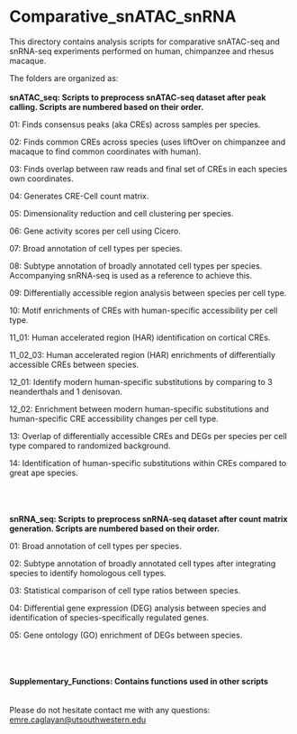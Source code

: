# Comparative_snATAC_snRNA
This directory contains analysis scripts for comparative snATAC-seq and snRNA-seq experiments performed on human, chimpanzee and rhesus macaque.

The folders are organized as:
\
\
**snATAC_seq: Scripts to preprocess snATAC-seq dataset after peak calling. Scripts are numbered based on their order.**

01: Finds consensus peaks (aka CREs) across samples per species.

02: Finds common CREs across species (uses liftOver on chimpanzee and macaque to find common coordinates with human).

03: Finds overlap between raw reads and final set of CREs in each species own coordinates.

04: Generates CRE-Cell count matrix.

05: Dimensionality reduction and cell clustering per species.

06: Gene activity scores per cell using Cicero.

07: Broad annotation of cell types per species.

08: Subtype annotation of broadly annotated cell types per species. Accompanying snRNA-seq is used as a reference to achieve this.

09: Differentially accessible region analysis between species per cell type.

10: Motif enrichments of CREs with human-specific accessibility per cell type.

11_01: Human accelerated region (HAR) identification on cortical CREs.

11_02_03: Human accelerated region (HAR) enrichments of differentially accessible CREs between species.

12_01: Identify modern human-specific substitutions by comparing to 3 neanderthals and 1 denisovan.

12_02: Enrichment between modern human-specific substitutions and human-specific CRE accessibility changes per cell type.

13: Overlap of differentially accessible CREs and DEGs per species per cell type compared to randomized background.

14: Identification of human-specific substitutions within CREs compared to great ape species.

\
\
\
**snRNA_seq: Scripts to preprocess snRNA-seq dataset after count matrix generation. Scripts are numbered based on their order.**

01: Broad annotation of cell types per species.

02: Subtype annotation of broadly annotated cell types after integrating species to identify homologous cell types.

03: Statistical comparison of cell type ratios between species.

04: Differential gene expression (DEG) analysis between species and identification of species-specifically regulated genes.

05: Gene ontology (GO) enrichment of DEGs between species.

\
\
\
**Supplementary_Functions: Contains functions used in other scripts**
\
\
\
Please do not hesitate contact me with any questions: emre.caglayan@utsouthwestern.edu

